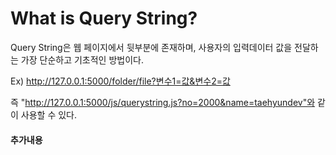 # What is Query String?
Query String은 웹 페이지에서 뒷부분에 존재하며, 사용자의 입력데이터 값을 전달하는 가장 단순하고 기초적인 방법이다.

Ex)
http://127.0.0.1:5000/folder/file?변수1=값&변수2=값

즉 "http://127.0.0.1:5000/js/querystring.js?no=2000&name=taehyundev"와 같이 사용할 수 있다.

 #### 추가내용
